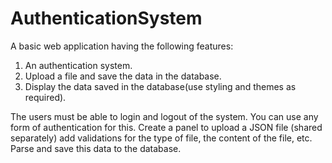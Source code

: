 # AuthenticationSystem
A basic web application having the following features:
1. An authentication system.
2. Upload a file and save the data in the database.
3. Display the data saved in the database(use styling and themes as required).

The users must be able to login and logout of the system. You can use any form of authentication for this.
Create a panel to upload a JSON file (shared separately) add validations for the type of
file, the content of the file, etc. Parse and save this data to the database.
